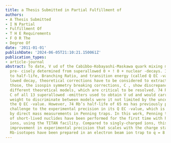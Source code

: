```yaml
---
title: a Thesis Submitted in Partial Fulfillment of
authors:
- A Thesis Submitted
- I N Partial
- Fulfillment Of
- T H E Requirements
- F O R The
- Degree Of
date: '2011-01-01'
publishDate: '2024-06-05T21:10:21.150061Z'
publication_types:
- article-journal
abstract: To date, V ud of the Cabibbo-Kobayashi-Maskawa quark mixing matrix is most
  pre- cisely determined from superallowed 0 + ! 0 + nuclear -decays. In addition
  to half-life, Branching Ratio, and transition energy (called Q EC -value) of a superal-
  lowed decay, theoretical corrections have to be considered to extract V ud . Among
  those, the isospin symmetry breaking corrections, C , show discrepancies between
  different theoretical models, which are critical to be resolved. 74 Rb has the largest
  C of all 13 superallowed -emitters used to obtain V ud and would carry particular
  weight to discriminate between models were it not limited by the uncertainty in
  the Q EC -value. However, 74 Rb’s half-life of 65 ms has previously posed a real
  challenge to the experimental precision in its Q EC -value, which is best determined
  by direct mass measurements in Penning traps. In this work, Penning trap mass measurements
  of short-lived nuclides have been performed for the first time with highly-charged
  ions, using the TITAN facility. Compared to singly-charged ions, this provides an
  improvement in experimental precision that scales with the charge state q . Neutron-deficient
  Rb-isotopes have been prepared in an electron beam ion trap to q = 8
---
```

